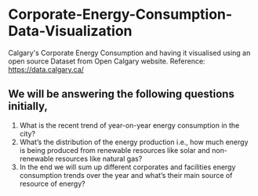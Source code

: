 # Corporate-Energy-Consumption-Data-Visualization
Calgary's Corporate Energy Consumption and having it visualised using an open source Dataset from Open Calgary website. Reference: https://data.calgary.ca/


## We will be answering the following questions initially,
  1. What is the recent trend of year-on-year energy consumption in the city?
  2. What’s the distribution of the energy production i.e., how much energy is being produced from renewable resources like solar and non-renewable resources like        natural gas?
  3. In the end we will sum up different corporates and facilities energy consumption trends over the year and what’s their main source of resource of energy?
